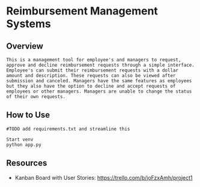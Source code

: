 # Reimbursement Management Systems

## Overview

    This is a management tool for employee's and managers to request, approve and decline reimbursement requests through a simple interface. Employee's can submit their reimbursement requests with a dollar amount and description. These requests can also be viewed after submission and canceled. Managers have the same features as employees but they also have the option to decline and accept requests of employees or other managers. Managers are unable to change the status of their own requests.

## How to Use

    #TODO add requirements.txt and streamline this 
    
    Start venv
    python app.py

## Resources

- Kanban Board with User Stories:
    https://trello.com/b/joFzxAmh/project1

